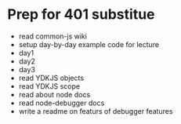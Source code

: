 Prep for 401 substitue
======================

* read common-js wiki
* setup day-by-day  example code for lecture
 * day1
 * day2
 * day3
* read YDKJS objects
* read YDKJS scope
* read about node docs
* read node-debugger docs
 * write a readme on featurs of debugger features

